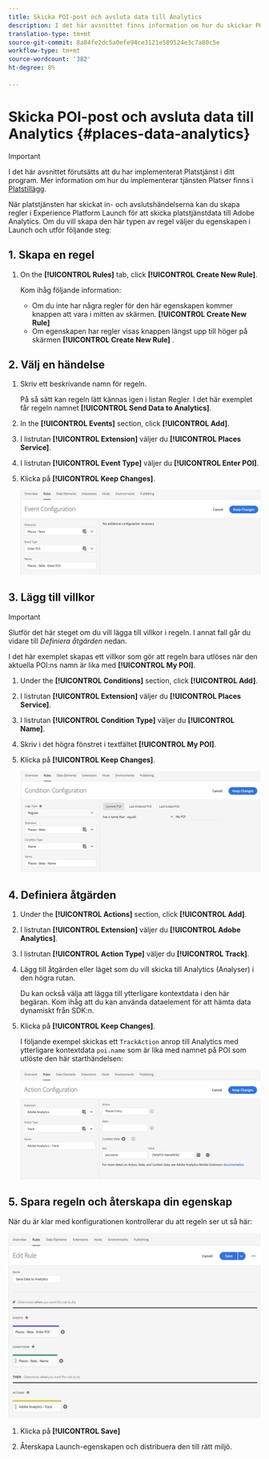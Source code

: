 ```yaml
---
title: Skicka POI-post och avsluta data till Analytics
description: I det här avsnittet finns information om hur du skickar POI-post och avslutar data till Analytics.
translation-type: tm+mt
source-git-commit: 8a84fe2dc5a0efe94ce3121e589524e3c7a80c5e
workflow-type: tm+mt
source-wordcount: '382'
ht-degree: 8%

---
```



# Skicka POI-post och avsluta data till Analytics {#places-data-analytics}


>[!IMPORTANT]
>
>I det här avsnittet förutsätts att du har implementerat Platstjänst i ditt program. Mer information om hur du implementerar tjänsten Platser finns i [Platstillägg](/help/places-ext-aep-sdks/places-extension/places-extension.md).

När platstjänsten har skickat in- och avslutshändelserna kan du skapa regler i Experience Platform Launch för att skicka platstjänstdata till Adobe Analytics. Om du vill skapa den här typen av regel väljer du egenskapen i Launch och utför följande steg:

## 1. Skapa en regel

1. On the **[!UICONTROL Rules]** tab, click **[!UICONTROL Create New Rule]**.

   Kom ihåg följande information:

   * Om du inte har några regler för den här egenskapen kommer knappen att vara i mitten av skärmen. **[!UICONTROL Create New Rule]**
   * Om egenskapen har regler visas knappen längst upp till höger på skärmen **[!UICONTROL Create New Rule]** .

## 2. Välj en händelse

1. Skriv ett beskrivande namn för regeln.

   På så sätt kan regeln lätt kännas igen i listan Regler. I det här exemplet får regeln namnet **[!UICONTROL Send Data to Analytics]**.

1. In the **[!UICONTROL Events]** section, click **[!UICONTROL Add]**.

1. I listrutan **[!UICONTROL Extension]** väljer du **[!UICONTROL Places Service]**.

1. I listrutan **[!UICONTROL Event Type]** väljer du **[!UICONTROL Enter POI]**.

1. Klicka på **[!UICONTROL Keep Changes]**.

   ![&quot;välj en händelse&quot;](/help/assets/pt-selectEvent.png)


## 3. Lägg till villkor

>[!IMPORTANT]
>
>Slutför det här steget om du vill lägga till villkor i regeln. I annat fall går du vidare till *Definiera åtgärden* nedan.

I det här exemplet skapas ett villkor som gör att regeln bara utlöses när den aktuella POI:ns namn är lika med **[!UICONTROL My POI]**.

1. Under the **[!UICONTROL Conditions]** section, click **[!UICONTROL Add]**.

1. I listrutan **[!UICONTROL Extension]** väljer du **[!UICONTROL Places Service]**.

1. I listrutan **[!UICONTROL Condition Type]** väljer du **[!UICONTROL Name]**.

1. Skriv i det högra fönstret i textfältet **[!UICONTROL My POI]**.

1. Klicka på **[!UICONTROL Keep Changes]**.

   ![&quot;ange ett villkor&quot;](/help/assets/pt-setCondition.png)


## 4. Definiera åtgärden

1. Under the **[!UICONTROL Actions]** section, click **[!UICONTROL Add]**.

1. I listrutan **[!UICONTROL Extension]** väljer du **[!UICONTROL Adobe Analytics]**.

1. I listrutan **[!UICONTROL Action Type]** väljer du **[!UICONTROL Track]**.

1. Lägg till åtgärden eller läget som du vill skicka till Analytics (Analyser) i den högra rutan.

   Du kan också välja att lägga till ytterligare kontextdata i den här begäran. Kom ihåg att du kan använda dataelement för att hämta data dynamiskt från SDK:n.

1. Klicka på **[!UICONTROL Keep Changes]**.

   I följande exempel skickas ett `TrackAction` anrop till Analytics med ytterligare kontextdata `poi.name` som är lika med namnet på POI som utlöste den här starthändelsen:

   ![&quot;ange en åtgärd&quot;](/help/assets/pt-setAction.png)

## 5. Spara regeln och återskapa din egenskap

När du är klar med konfigurationen kontrollerar du att regeln ser ut så här:

![&quot;rule is created&quot;](/help/assets/pt-ruleComplete.png)

1. Klicka på **[!UICONTROL Save]**

1. Återskapa Launch-egenskapen och distribuera den till rätt miljö.

